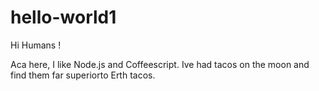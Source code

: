 # hello-world1

Hi Humans !

Aca here, I like Node.js and Coffeescript.
Ive had tacos on the moon and find them far superiorto Erth tacos.
